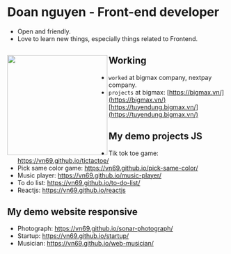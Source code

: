 # Doan nguyen - Front-end developer 

- Open and friendly.
- Love to learn new things, especially things related to Frontend.

## Working <a href="https://github.com/paulnguyen-mn"><img align="left" width="auto" height="230" src="https://res.cloudinary.com/kimwy/image/upload/v1598840300/easyfrontend/programming_hgngx9.png"></a>

- `worked` at bigmax company, nextpay company.
- `projects` at bigmax: [https://bigmax.vn/](https://bigmax.vn/) [https://tuyendung.bigmax.vn/](https://tuyendung.bigmax.vn/)


## My demo projects JS

- Tik tok toe game: https://vn69.github.io/tictactoe/
- Pick same color game: https://vn69.github.io/pick-same-color/
- Music player: https://vn69.github.io/music-player/
- To do list: https://vn69.github.io/to-do-list/
- Reactjs: https://vn69.github.io/reactjs

## My demo website responsive

- Photograph: https://vn69.github.io/sonar-photograph/
- Startup: https://vn69.github.io/startup/
- Musician: https://vn69.github.io/web-musician/
